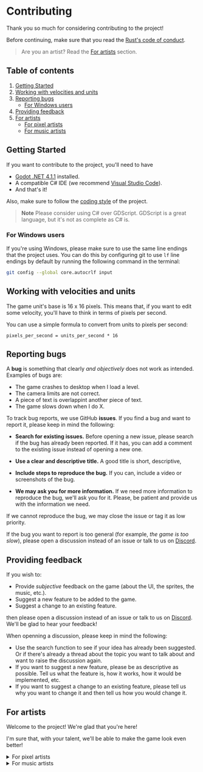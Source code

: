 # Contributing
Thank you so much for considering contributing to the project!

Before continuing, make sure that you read the 
[Rust's code of conduct](https://www.rust-lang.org/policies/code-of-conduct).

> Are you an artist? Read the [For artists](#for-artists) section.

## Table of contents

1. [Getting Started](#getting-started)
2. [Working with velocities and units](#working-with-velocities-and-units)
3. [Reporting bugs](#reporting-bugs)
    - [For Windows users](#for-windows-users)
4. [Providing feedback](#providing-feedback)
5. [For artists](#for-artists)
    - [For pixel artists](#for-pixel-artists)
    - [For music artists](#for-music-artists)


## Getting Started
If you want to contribute to the project, you'll need to have

- [Godot .NET 4.1.1](https://godotengine.org/download) installed.
- A compatible C# IDE (we recommend
    [Visual Studio Code](https://code.visualstudio.com/Download)).
- And that's it!

Also, make sure to follow the [coding style](CODING_STYLE.md) of the project.


> **Note**
> Please consider using C# over GDScript. GDScript is a great
> language, but it's not as complete as C# is.

### For Windows users
If you're using Windows, please make sure to use the same line endings that the
project uses. You can do this by configuring git to use `lf` line endings by
default by running the following command in the terminal:

```bash
git config --global core.autocrlf input
```

## Working with velocities and units
The game unit's base is 16 x 16 pixels. This means that, if you want to edit
some velocity, you'll have to think in terms of pixels per second.

You can use a simple formula to convert from units to pixels per second:

```
pixels_per_second = units_per_second * 16
```


## Reporting bugs
A **bug** is something that clearly *and objectively* does not work as intended.
Examples of bugs are:

- The game crashes to desktop when I load a level.
- The camera limits are not correct.
- A piece of text is overlappint another piece of text.
- The game slows down when I do X.

To track bug reports, we use GitHub **issues**. If you find a bug and want to
report it, please keep in mind the following:

- **Search for existing issues.** Before opening a new issue, please search
    if the bug has already been reported. If it has, you can add a comment
    to the existing issue instead of opening a new one.

- **Use a clear and descriptive title.** A good title is short, descriptive,

- **Include steps to reproduce the bug.** If you can, include a video or
    screenshots of the bug.

- **We may ask you for more information.** If we need more information to
    reproduce the bug, we'll ask you for it. Please, be patient and provide
    us with the information we need.

If we cannot reproduce the bug, we may close the issue or tag it as
low priority.

If the bug you want to report is too general (for example, *the game is too
slow*), please open a discussion instead of an issue or talk to us on
[Discord](https://discord.gg/HyycTY5Nrj).

## Providing feedback
If you wish to:
- Provide *subjective* feedback on the game (about the UI, the sprites, the
    music, etc.).
- Suggest a new feature to be added to the game.
- Suggest a change to an existing feature.

then please open a discussion instead of an issue or talk to us on
[Discord](https://discord.gg/HyycTY5Nrj). We'll be glad to hear your feedback!

When openning a discussion, please keep in mind the following:

- Use the search function to see if your idea has already been suggested. Or
    if there's already a thread about the topic you want to talk about and want
    to raise the discussion again.
- If you want to suggest a new feature, please be as descriptive as possible.
    Tell us what the feature is, how it works, how it would be implemented,
    etc.
- If you want to suggest a change to an existing feature, please tell us why
    you want to change it and then tell us how you would change it.


## For artists
Welcome to the project! We're glad that you're here!

I'm sure that, with your talent, we'll be able to make the game look even
better!



<details>
<summary>For pixel artists</summary>

### Working with spritesheets
If you want to edit some sprite, please
**DO NOT EDIT THE SPRITESHEETS DIRECTLY**. Instead, edit the individual sprites
in the `.scraps` directory, and then pack the spritesheets again using
TexturePacker.

If you haven't bought TexturePacker, you can edit the sprites and open a pull
request, and we'll pack the spritesheets for you (if you want to).

If you want to use the free version TexturePacker, please don't. Everything
is already configurated to work with Godot, so you don't need to do anything
else.


### Creating a new avatar
If you want to add a new avatar to the game, please open an issue first
or talk to us on [Discord](https://discord.gg/HyycTY5Nrj).

If you have permission to add a new avatar, follow these steps:

1. Create a new directory in `.scraps/avatars/` with the next number in the
    sequence. For example, if the last avatar is `3`, the new avatar
    should be `4` (`.scraps/avatars/avatar-4`).

2. Copy all of the contents of the `.scraps/avatars/avatar-0` directory to
    the new directory.

3. Edit the sprites in the new directory.

4. Open a pull request with the changes. Or, you can send us the sprites
    directly on [Discord](https://discord.gg/HyycTY5Nrj) as a `.zip` file.

5. We'll pack the spritesheets for you, and add the avatar to the game.

> **Note**
> Please give the avatar a name. We are not as creative as you are!

#### Avatar sprites guidelines

- The avatar sprites canvas size have to be `24 x 24`.
- Use just `22 x 22` pixels for the avatar. The outter pixels are used for
    the avatar's outline.
- The avatar's base size in the game (and hitbox) is `8 x 16` pixels.
- For jumping and falling animations, keep the head of the avatar in the
    same position.
- For running animations, move the head of the avatar up and down every two
    frames.
- We suggest you to use just two frames for the jumping animation and three
    frames for the falling animation.

#### Suggested software
We suggest you to use [Krita](https://krita.org/en/download/krita-desktop/)
or [Aseprite](https://www.aseprite.org/#download) to create the sprites.

Please, do not use Asesprite if you're using a pirated version of it.

</details>


<details>
<summary>For music artists</summary>

### Working with the music
Please do not add new music to the project without asking first.

If you want to add a new music, please open an issue first, and we'll discuss
if it's a good idea to add it to the project. Or you can talk to us on
[Discord](https://discord.gg/HyycTY5Nrj).

### Creating a new music

If you have permission to add a new music, please follow the next steps:

1. Create the music in any software you like (unless you're using pirated
    software, in that case, please don't).

2. Export the music as a `.ogg` file.

3. Send us the music on [Discord](https://discord.gg/HyycTY5Nrj) or open a
    pull request with the changes.

4. We'll add the music to the game.

> **Note**
> Mention us the category of the music (by example gameplay music, menu music,
> etc.)

#### Music guidelines

- The music has to be in `.ogg` format.
- The music has to loop seamlessly.
- Do not exceed 5 or 6 minutes of duration.
- All the music has to be composed by you, do not use other people's samples or
    melodies.
- The license of the music has to be compatible with the project's license
    (you can use Creative Commons licenses by example).
- The music has to be 8-bit or 16-bit style. No modern music, this is not
    Just Shapes & Beats.

#### Suggested software
We suggest you to use [LMMS](https://lmms.io/download/) or
[FamiTracker](http://famitracker.com/downloads.php) to create the music.

If you want to edit the music, you can use
[Audacity](https://www.audacityteam.org/download/).

</details>
